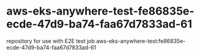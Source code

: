 # aws-eks-anywhere-test-fe86835e-ecde-47d9-ba74-faa67d7833ad-61
repository for use with E2E test job aws-eks-anywhere-test:fe86835e-ecde-47d9-ba74-faa67d7833ad-61
